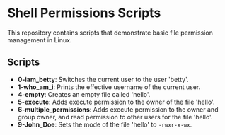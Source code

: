 # Shell Permissions Scripts

This repository contains scripts that demonstrate basic file permission management in Linux.

## Scripts

- **0-iam_betty**: Switches the current user to the user 'betty'.
- **1-who_am_i**: Prints the effective username of the current user.
- **4-empty**: Creates an empty file called 'hello'.
- **5-execute**: Adds execute permission to the owner of the file 'hello'.
- **6-multiple_permissions**: Adds execute permission to the owner and group owner, and read permission to other users for the file 'hello'.
- **9-John_Doe**: Sets the mode of the file 'hello' to `-rwxr-x-wx`.
